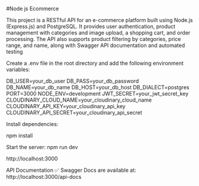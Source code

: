 #Node js Ecommerce 

This project is a RESTful API for an e-commerce platform built using Node.js (Express.js) and PostgreSQL. It provides user authentication, product management with categories and image upload, a shopping cart, and order processing. The API also supports product filtering by categories, price range, and name, along with Swagger API documentation and automated testing

Create a .env file in the root directory and add the following environment variables:



DB_USER=your_db_user
DB_PASS=your_db_password
DB_NAME=your_db_name
DB_HOST=your_db_host
DB_DIALECT=postgres
PORT=3000
NODE_ENV=development
JWT_SECRET=your_jwt_secret_key
CLOUDINARY_CLOUD_NAME=your_cloudinary_cloud_name
CLOUDINARY_API_KEY=your_cloudinary_api_key
CLOUDINARY_API_SECRET=your_cloudinary_api_secret



Install dependencies:

npm install



Start the server:
npm run dev

http://localhost:3000


API Documentation
✅ Swagger Docs are available at:
http://localhost:3000/api-docs



